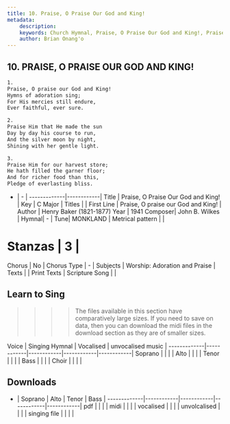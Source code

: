 ```yaml
---
title: 10. Praise, O Praise Our God and King!
metadata:
    description: 
    keywords: Church Hymnal, Praise, O Praise Our God and King!, Praise, O praise our God and King!, 
    author: Brian Onang'o
---
```



## 10. PRAISE, O PRAISE OUR GOD AND KING!

```txt
1.
Praise, O praise our God and King! 
Hymns of adoration sing; 
For His mercies still endure, 
Ever faithful, ever sure. 

2.
Praise Him that He made the sun 
Day by day his course to run, 
And the silver moon by night, 
Shining with her gentle light. 

3.
Praise Him for our harvest store; 
He hath filled the garner floor; 
And for richer food than this, 
Pledge of everlasting bliss.
```

- |   -  |
-------------|------------|
Title | Praise, O Praise Our God and King! |
Key | C Major |
Titles |  |
First Line | Praise, O praise our God and King! |
Author | Henry Baker (1821-1877)
Year | 1941
Composer| John B. Wilkes |
Hymnal|  - |
Tune| MONKLAND |
Metrical pattern | |
# Stanzas | 3 |
Chorus | No |
Chorus Type | - |
Subjects | Worship: Adoration and Praise |
Texts |  |
Print Texts | 
Scripture Song |  |
  
## Learn to Sing

>>>> The files available in this section have comparatively large sizes. If you need to save on data, then you can download the midi files in the download section as they are of smaller sizes.

Voice |  Singing Hymnal | Vocalised | unvocalised music |
-------------|------------|------------|------------|------------|
Soprano | | | |
Alto | | | |
Tenor | | | |
Bass | | | |
Choir | | | |

## Downloads

- |  Soprano | Alto | Tenor | Bass |
-------------|------------|------------|------------|------------|
pdf | | | |
midi | | | |
vocalised | | | |
unvolcalised | | | |
singing file | | | |
  